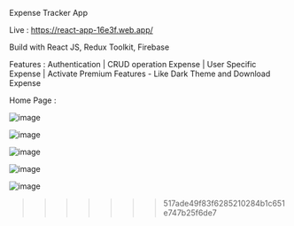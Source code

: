 Expense Tracker App

Live : https://react-app-16e3f.web.app/

Build with React JS, Redux Toolkit, Firebase

Features : Authentication | CRUD operation Expense | User Specific Expense |
           Activate Premium Features - Like Dark Theme and Download Expense

Home Page :

![image](https://github.com/kiransalve/react-expense-app/assets/90862340/59d18290-9d38-49ee-a7ce-7cbe75a18b87)

![image](https://github.com/kiransalve/react-expense-app/assets/90862340/60974d67-d6f0-4225-8596-27ebf35c0a3b)

![image](https://github.com/kiransalve/react-expense-app/assets/90862340/632d1f66-1d0a-4060-8fba-9333b7c7e4d5)

![image](https://github.com/kiransalve/react-expense-app/assets/90862340/23ed090c-e111-434f-94c5-9eef76512419)

![image](https://github.com/kiransalve/react-expense-app/assets/90862340/e0ee9627-330c-410f-b582-0234d55c78f3)
>>>>>>> 517ade49f83f6285210284b1c651e747b25f6de7
